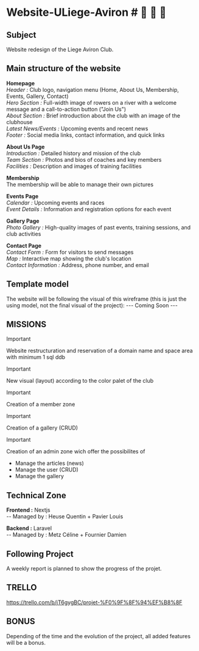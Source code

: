 # Website-ULiege-Aviron # :rowboat: :rowboat: :rowboat: 

## Subject ##
Website redesign of the Liege Aviron Club.

## Main structure of the website
**Homepage**<br>
*Header :* Club logo, navigation menu (Home, About Us, Membership, Events, Gallery, Contact)<br>
*Hero Section :* Full-width image of rowers on a river with a welcome message and a call-to-action button ("Join Us")<br>
*About Section :* Brief introduction about the club with an image of the clubhouse<br>
*Latest News/Events :* Upcoming events and recent news<br>
*Footer :* Social media links, contact information, and quick links<br>

**About Us Page**<br>
*Introduction :* Detailed history and mission of the club<br>
*Team Section :* Photos and bios of coaches and key members<br>
*Facilities :* Description and images of training facilities<br>

**Membership**<br>
The membership will be able to manage their own pictures<br>

**Events Page**<br>
*Calendar :* Upcoming events and races<br>
*Event Details :* Information and registration options for each event<br>

**Gallery Page**<br>
*Photo Gallery :* High-quality images of past events, training sessions, and club activities<br>

**Contact Page**<br>
*Contact Form :* Form for visitors to send messages<br>
*Map :* Interactive map showing the club's location<br>
*Contact Information :* Address, phone number, and email<br>

## Template model ##
The website will be following the visual of this wireframe (this is just the using model, not the final visual of the project):
--- Coming Soon ---

## MISSIONS ##
> [!IMPORTANT]
Website restructuration and reservation of a domain name and space area with minimum 1 sql ddb

> [!IMPORTANT]
New visual (layout) according to the color palet of the club

> [!IMPORTANT]
Creation of a member zone

> [!IMPORTANT]
Creation of a gallery (CRUD)

> [!IMPORTANT]
Creation of an admin zone wich offer the possibilites of 
- Manage the articles (news)
- Manage the user (CRUD)
- Manage the gallery


## Technical Zone ##
**Frontend :** Nextjs<br>
-- Managed by : Heuse Quentin + Pavier Louis<br>

**Backend :** Laravel <br>
-- Managed by : Metz Céline + Fournier Damien<br>

## Following Project ##
A weekly report is planned to show the progress of the projet.

## TRELLO ##
https://trello.com/b/jT6gygBC/projet-%F0%9F%8F%94%EF%B8%8F

## BONUS ##
Depending of the time and the evolution of the project, all added features will be a bonus.